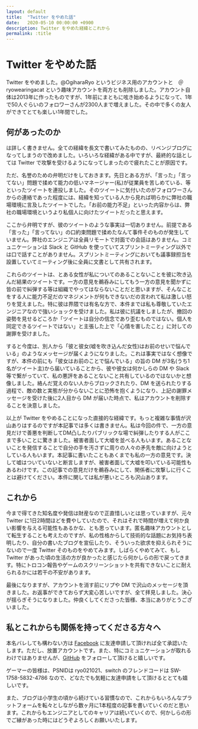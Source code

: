 ```yaml
---
layout: default
title:  "Twitter をやめた話"
date:   2020-05-10 00:00:00 +0900
description: Twitter をやめた経緯とこれから
permalink: :title
---
```


# Twitter をやめた話

Twitter をやめました。@OgiharaRyo というビジネス用のアカウントと　＠ryowearingacat という趣味アカウントを両方とも削除しました。アカウント自体は2013年に作ったものですが、1年前にまともに呟き始めるようになって、1年で50人ぐらいのフォロワーさんが2300人まで増えました。その中で多くの友人ができてとても楽しい1年間でした。

## 何があったのか

は詳しく書きません。全ての経緯を長文で書いてみたものの、リベンジブログになってしまうので改めました。いろいろな経緯がある中ですが、最終的な話としては Twitter で攻撃を受けるようになってしまったので疲れたことが原因です。

ただ、名誉のための弁明だけをしておきます。先日とある方が、「言った」「言ってない」問題で揉めて能力の低いマネージャー(私)が従業員を苦しめている、等といったツイートを連投しました。そのツイートに気付いたのがフォロワーさんからの連絡であった程度には、経緯を知っている人から見れば明らかに弊社の職場環境に言及したツイートでした。「お前の能力不足」といった内容からは、弊社の職場環境というより私個人に向けたツイートだったと思えます。

ここから弁明ですが、彼のツイートのような事実は一切ありません。前提である「言った」「言ってない」の口約束問題で揉めたなんて事件そのものが発生していません。弊社のエンジニアは全員リモートで対面での会話はありません。コミュニケーションは Slack と GitHub を使っていてスプリントミーティング以外では口で話すことがありません。スプリントミーティングにおいても議事録担当を設置していてミーティング後に全員に文書として共有されます。

これらのツイートは、とある女性が私についてのあることないことを彼に吹き込んだ結果のツイートです。一方の意見を鵜呑みにしてもう一方の意見を聞かずに皆の前で糾弾する等は組織でやってはならないことだと思いますが、そんなことをする人に能力不足だのマネジメントが何もできないだの言われて私は激しい怒りを覚えました。特に彼は界隈では有名な方で、本件までは私も尊敬していたエンジニアなので強いショックを受けました。私は彼に抗議をしましたが、撤回の姿勢を見せるどころか「ツイートは自分の信念であり歪むものではない。個人を同定できるツイートではない」と主張した上で「心情を害したこと」に対しての謝罪を受けました。

すると今度は、別人から「彼と彼女(嘘を吹き込んだ女性)はお前のせいで悩んでいる」のようなメッセージが届くようになりました。これは事実ではなく想像ですが、本件の前にも「彼女はお前のことで悩んでいる」の旨の DM が3名(うち1名がツイート主)から届いていることから、彼や彼女は何かしらの DM や Slack 等で繋がっていて、私の悪評をあることないこと共有しているのではないかと想像しました。絡んだ覚えのない人からブロックされたり、DM を送られたりする過程で、敵の数と実態が分からないことに恐怖を抱くようになり、上記の謝罪メッセージを受けた後に2人目から DM が届いた時点で、私はアカウントを削除することを決意しました。

以上が Twitter をやめることになった直接的な経緯です。もっと複雑な事情が沢山ありはするのですが本記事では多くは書きません。私は今回の件で、一方の意見だけで善悪を判断してDM凸したりパブリックな場で糾弾したりする人がここまで多いことに驚きました。被害者面して大嘘を並べる人もいます。あることないことを発信することで自分の手を汚さずに周りの人々の矛先を敵に向けようとしている人もいます。本記事に書いたこともあくまでも私の一方の意見です。決して嘘はついていないと断言しますが、被害者面して大嘘を叩いている可能性もあるわけです。この記事での意見だけを鵜呑みにして、関係者に攻撃しに行くことは避けてください。本件に関しては私が悪いところも沢山あります。

## これから

今まで得てきた知名度や発信は財産なので正直惜しいとは思っていますが、元々 Twitter に1日2時間ほどを費やしていたので、それはそれで時間が増えて何か良い影響を与える可能性もあるかな、とも思っています。匿名趣味アカウントとして転生することも考えたのですが、私の性格からして技術的な話題にお気持ち表明したり、自分の書いたブログを宣伝したり、そういった欲求を抑えられそうにないので一度 Twitter そのものをやめてみます。しばらくやめてみて、もし Twitter があった頃の生活の方が良かったと感じたら何かしらの形で戻ってきます。特にトロコン報告やゲームのスクリーンショットを共有できないことに耐えられるかには若干の不安があります。

最後になりますが、アカウントを消す前にリプや DM で沢山のメッセージを頂きました。お返事ができておらず大変心苦しいですが、全て拝見しました。決心が揺らぎそうになりました。仲良くしてくださった皆様、本当にありがとうございました。

## 私とこれからも関係を持ってくださる方々へ

本名バレしても構わない方は [Facebook](https://www.facebook.com/ryo.ogihara.5) に友達申請して頂ければ全て承認いたします。ただし、放置アカウントです。また、特にコミュニケーションが取れるわけではありませんが、[GitHub](https://github.com/ogihara-ryo) をフォローして頂けると嬉しいです。

ゲーマーの皆様は、PSNIDは ryo021021、switch のフレンドコードは SW-1758-5832-4786 なので、どなたでも気軽に友達申請をして頂けるととても嬉しいです。

また、ブログは小学生の頃から続けている習慣なので、これからもいろんなプラットフォームを転々としながら数ヶ月に1本程度の記事を書いていくのだと思います。これからもエンジニアとしてのキャリアは続いていくので、何かしらの形でご縁があった時にはどうぞよろしくお願いいたします。
